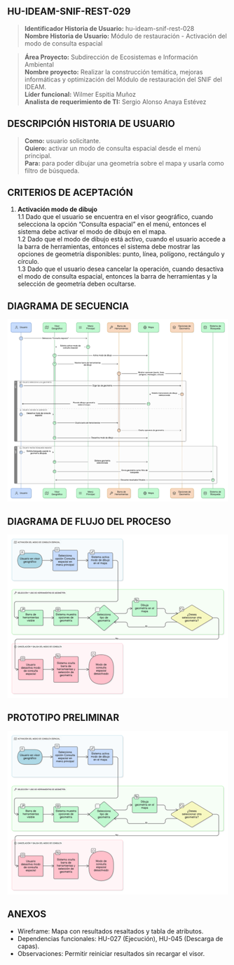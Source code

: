 ## HU-IDEAM-SNIF-REST-029

> **Identificador Historia de Usuario:** hu-ideam-snif-rest-028 \
> **Nombre Historia de Usuario:** Módulo de restauración - Activación del modo de consulta espacial

> **Área Proyecto:** Subdirección de Ecosistemas e Información Ambiental \
> **Nombre proyecto:** Realizar la construcción temática, mejoras informáticas y optimización del Módulo de restauración del SNIF del IDEAM. \
> **Líder funcional:** Wilmer Espitia Muñoz\
> **Analista de requerimiento de TI:** Sergio Alonso Anaya Estévez

## DESCRIPCIÓN HISTORIA DE USUARIO

> **Como:** usuario solicitante. \
> **Quiero:** activar un modo de consulta espacial desde el menú principal. \
> **Para:** para poder dibujar una geometría sobre el mapa y usarla como filtro de búsqueda.

## CRITERIOS DE ACEPTACIÓN

1. **Activación modo de dibujo**  
    1.1 Dado que el usuario se encuentra en el visor geográfico, cuando selecciona la opción “Consulta espacial” en el menú, entonces el sistema debe activar el modo de dibujo en el mapa. \
    1.2 Dado que el modo de dibujo está activo, cuando el usuario accede a la barra de herramientas, entonces el sistema debe mostrar las opciones de geometría disponibles: punto, línea, polígono, rectángulo y círculo. \
    1.3 Dado que el usuario desea cancelar la operación, cuando desactiva el modo de consulta espacial, entonces la barra de herramientas y la selección de geometría deben ocultarse.
   
## DIAGRAMA DE SECUENCIA

![IMAGEN DIAGRAMA DE SECUENCIA](assets/secuencia-hu-ideam-snif-rest-029.png)

## DIAGRAMA DE FLUJO DEL PROCESO

![IMAGEN DIAGRAMA DE FLUJO DEL PROCESO](assets/actividades-hu-ideam-snif-rest-029.png)

## PROTOTIPO PRELIMINAR

![PROTOTIPO PRELIMINAR](assets/wireframe-hu-ideam-snif-rest-029.png)

## ANEXOS

- Wireframe: Mapa con resultados resaltados y tabla de atributos.
- Dependencias funcionales: HU-027 (Ejecución), HU-045 (Descarga de capas).
- Observaciones: Permitir reiniciar resultados sin recargar el visor.